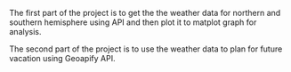 The first part of the project is to get the the weather data for northern and southern hemisphere using API and then plot it to matplot graph for analysis.

The second part of the project is to use the weather data to plan for future vacation using Geoapify API.
